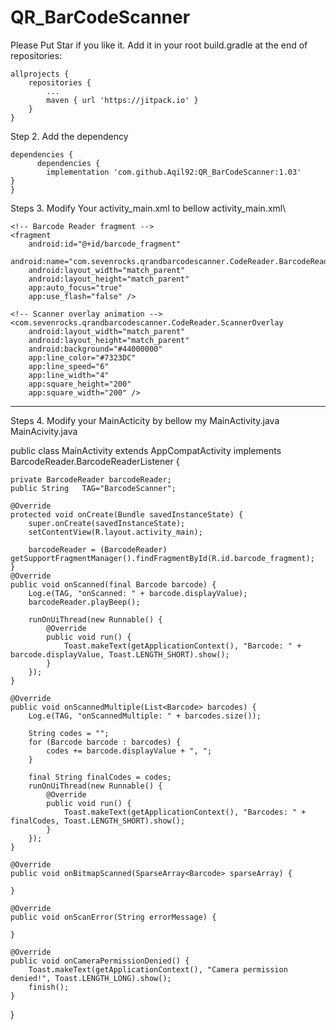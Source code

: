 # QR_BarCodeScanner

Please Put Star if you like it.
Add it in your root build.gradle at the end of repositories:

	allprojects {
		repositories {
			...
			maven { url 'https://jitpack.io' }
		}
	}
Step 2. Add the dependency

	dependencies {
	      dependencies {
	        implementation 'com.github.Aqil92:QR_BarCodeScanner:1.03'
	}
	}
  
  
  Steps 3. Modify Your activity_main.xml to bellow activity_main.xml\
  <?xml version="1.0" encoding="utf-8"?>
<RelativeLayout xmlns:android="http://schemas.android.com/apk/res/android"
    xmlns:app="http://schemas.android.com/apk/res-auto"
    xmlns:tools="http://schemas.android.com/tools"
    android:layout_width="match_parent"
    android:layout_height="match_parent"
    tools:context=".MainActivity">

    <!-- Barcode Reader fragment -->
    <fragment
        android:id="@+id/barcode_fragment"
        android:name="com.sevenrocks.qrandbarcodescanner.CodeReader.BarcodeReader"
        android:layout_width="match_parent"
        android:layout_height="match_parent"
        app:auto_focus="true"
        app:use_flash="false" />

    <!-- Scanner overlay animation -->
    <com.sevenrocks.qrandbarcodescanner.CodeReader.ScannerOverlay
        android:layout_width="match_parent"
        android:layout_height="match_parent"
        android:background="#44000000"
        app:line_color="#7323DC"
        app:line_speed="6"
        app:line_width="4"
        app:square_height="200"
        app:square_width="200" />

</RelativeLayout>

------------------------------------------------------------------------------------------------------------------------------------------ 
  
Steps 4. Modify your MainActicity by bellow my MainActivity.java
MainAcivity.java
  
  public class MainActivity extends AppCompatActivity implements BarcodeReader.BarcodeReaderListener  {

    private BarcodeReader barcodeReader;
    public String   TAG="BarcodeScanner";

    @Override
    protected void onCreate(Bundle savedInstanceState) {
        super.onCreate(savedInstanceState);
        setContentView(R.layout.activity_main);

        barcodeReader = (BarcodeReader) getSupportFragmentManager().findFragmentById(R.id.barcode_fragment);
    }
    @Override
    public void onScanned(final Barcode barcode) {
        Log.e(TAG, "onScanned: " + barcode.displayValue);
        barcodeReader.playBeep();

        runOnUiThread(new Runnable() {
            @Override
            public void run() {
                Toast.makeText(getApplicationContext(), "Barcode: " + barcode.displayValue, Toast.LENGTH_SHORT).show();
            }
        });
    }

    @Override
    public void onScannedMultiple(List<Barcode> barcodes) {
        Log.e(TAG, "onScannedMultiple: " + barcodes.size());

        String codes = "";
        for (Barcode barcode : barcodes) {
            codes += barcode.displayValue + ", ";
        }

        final String finalCodes = codes;
        runOnUiThread(new Runnable() {
            @Override
            public void run() {
                Toast.makeText(getApplicationContext(), "Barcodes: " + finalCodes, Toast.LENGTH_SHORT).show();
            }
        });
    }

    @Override
    public void onBitmapScanned(SparseArray<Barcode> sparseArray) {

    }

    @Override
    public void onScanError(String errorMessage) {

    }

    @Override
    public void onCameraPermissionDenied() {
        Toast.makeText(getApplicationContext(), "Camera permission denied!", Toast.LENGTH_LONG).show();
        finish();
    }
}
